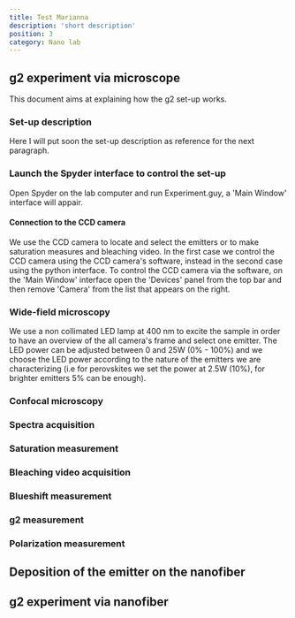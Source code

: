 ```yaml
---
title: Test Marianna
description: 'short description'
position: 3
category: Nano lab 
---
```


## g2 experiment via microscope

  This document aims at explaining how the g2 set-up works. 

### Set-up description 

Here I will put soon the set-up description as reference for the next paragraph. 

### Launch the Spyder interface to control the set-up 

Open Spyder on the lab computer and run Experiment.guy, a 'Main Window' interface will appair. 

#### Connection to the CCD camera 
We use the CCD camera to locate and select the emitters or to make saturation measures and bleaching video.
In the first case we control the CCD camera using the CCD camera's software, instead in the second case using the python interface. 
To control the CCD camera via the software, on the 'Main Window' interface open the 'Devices' panel from the top bar and then remove 'Camera' from the list that appears on the right. 

### Wide-field microscopy 

We use a non collimated LED lamp at 400 nm to excite the sample in order to have an overview of the all camera's frame and select one emitter. The LED power can be adjusted between 0 and 25W (0% - 100%) and we choose the LED power according to the nature of the emitters we are characterizing (i.e for perovskites we set the power at 2.5W (10%), for brighter emitters 5% can be enough). 

 


### Confocal microscopy 

### Spectra acquisition 

### Saturation measurement 

### Bleaching video acquisition 

### Blueshift measurement 

### g2 measurement 

### Polarization measurement 

## Deposition of the emitter on the nanofiber 

## g2 experiment via nanofiber 






